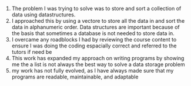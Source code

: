 1. The problem I was trying to solve was to store and sort a collection of data using datastructures.
2. I approached this by using a vectore to store all the data in and sort the data in alphanumeric order. Data structures are important because of the 
basis that sometimes a database is not needed to store data in.
3. I overcame any roadblocks I had by reviewing the course content to ensure I was doing the coding espacially correct and referred to the tutors if need be
4. This work has expanded my approach on writing programs by showing me the a list is not always the best way to solve a data storage problem
5. my work has not fully evolved, as I have always made sure that my programs are readable, maintainable, and adaptable
